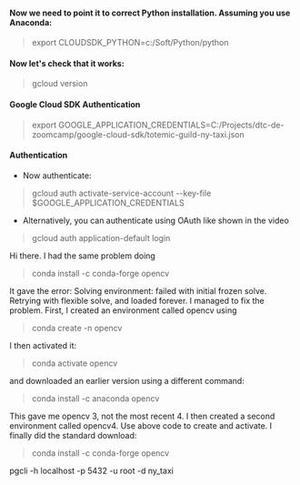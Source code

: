 #### Now we need to point it to correct Python installation. Assuming you use Anaconda:
> export CLOUDSDK_PYTHON=c:/Soft/Python/python
#### Now let's check that it works:
> gcloud version
#### Google Cloud SDK Authentication
> export GOOGLE_APPLICATION_CREDENTIALS=C:/Projects/dtc-de-zoomcamp/google-cloud-sdk/totemic-guild-ny-taxi.json
#### Authentication
- Now authenticate:
> gcloud auth activate-service-account --key-file $GOOGLE_APPLICATION_CREDENTIALS
- Alternatively, you can authenticate using OAuth like shown in the video
> gcloud auth application-default login


Hi there. I had the same problem doing
>conda install -c conda-forge opencv

It gave the error:
Solving environment: failed with initial frozen solve. Retrying with flexible solve,
and loaded forever. I managed to fix the problem. First, I created an environment called opencv using
>conda create -n opencv

I then activated it:
>conda activate opencv

and downloaded an earlier version using a different command:
>conda install -c anaconda opencv

This gave me opencv 3, not the most recent 4. I then created a second environment called opencv4. Use above code to create and activate. I finally did the standard download:
>conda install -c conda-forge opencv

 pgcli -h localhost -p 5432 -u root -d ny_taxi
 
